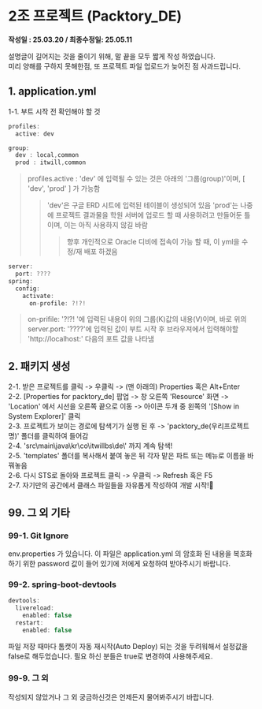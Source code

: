 
# 2조 프로젝트 (Packtory_DE)

**작성일 : 25.03.20 / 최종수정일: 25.05.11**

설명글이 길어지는 것을 줄이기 위해, 말 끝을 모두 짧게 작성 하였습니다.  
미리 양해를 구하지 못해한점, 또 프로젝트 파일 업로드가 늦어진 점 사과드립니다.  

## 1. application.yml

  1-1. 부트 시작 전 확인해야 할 것
  
```java
profiles:
  active: dev

group:
  dev : local,common
  prod : itwill,common
```
> profiles.active : \'dev\' 에 입력될 수 있는 것은 아래의 \'그룹(group)\'이며, [ \'dev\', \'prod\' ] 가 가능함
> >\'dev\'은  구글 ERD 시트에 입력된 테이블이 생성되어 있음
> >\'prod\'는 나중에 프로젝트 결과물을 학원 서버에 업로드 할 때 사용하려고 만들어둔 틀이며, 이는 아직 사용하지 않길 바람
> >>향후 개인적으로 Oracle 디비에 접속이 가능 할 때, 이 yml을 수정/재 배포 하겠음

```java
server:
  port: ????
spring:
  config:
    activate:
      on-profile: ?!?!
```
> on-prifile: \'?!?! \'에 입력된 내용이 위의 그룹(K)값의 내용(V)이며, 바로 위의 server.port: \'????\'에 입력된 값이 부트 시작 후 브라우져에서 입력해야할 \'http://localhost:\' 다음의 포트 값을 나타냄

## 2. 패키지 생성

2-1. 받은 프로젝트를 클릭 -> 우클릭 -> (맨 아래의) Properties 혹은 Alt+Enter  
2-2. [Properties for packtory_de] 팝업 -> 창 오른쪽 \'Resource\' 화면 -> \'Location\' 에서 시선을 오른쪽 끝으로 이동 -> 아이콘 두개 중 왼쪽의 \'[Show in System Explorer]\' 클릭  
2-3. 프로젝트가 보이는 경로에 탐색기가 실행 된 후 -> \'packtory_de(우리프로젝트명)\' 폴더를 클릭하여 들어감  
2-4. \'src\\main\\java\\kr\\co\\itwillbs\\de\\\' 까지 계속 탐색!  
2-5. \'templates\' 폴더를 복사해서 붙여 놓은 뒤 각자 맡은 파트 또는 메뉴로 이름을 바꿔놓음  
2-6. 다시 STS로 돌아와 프로젝트 클릭 -> 우클릭 -> Refresh 혹은 F5  
2-7. 자기만의 공간에서 클래스 파일들을 자유롭게 작성하여 개발 시작!🙊  

## 99. 그 외 기타

### 99-1. Git Ignore
env.properties 가 있습니다. 이 파일은 application.yml 의 암호화 된 내용을 복호화 하기 위한 password 값이 들어 있기에 저에게 요청하여 받아주시기 바랍니다.  

### 99-2. spring-boot-devtools
```java
devtools:
  livereload:
    enabled: false
  restart:
    enabled: false
```
파일 저장 때마다 톰캣이 자동 재시작(Auto Deploy) 되는 것을 두려워해서 설정값을 false로 해두었습니다. 필요 하신 분들은 true로 변경하여 사용해주세요.

### 99-9. 그 외
작성되지 않았거나 그 외 궁금하신것은 언제든지 물어봐주시기 바랍니다.